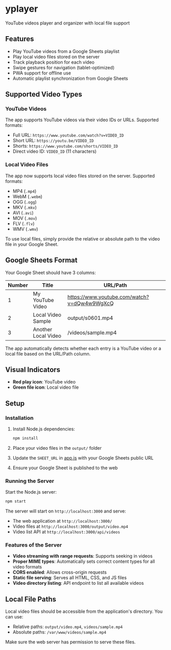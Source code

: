 # yplayer
YouTube videos player and organizer with local file support

## Features

- Play YouTube videos from a Google Sheets playlist
- Play local video files stored on the server
- Track playback position for each video
- Swipe gestures for navigation (tablet-optimized)
- PWA support for offline use
- Automatic playlist synchronization from Google Sheets

## Supported Video Types

### YouTube Videos
The app supports YouTube videos via their video IDs or URLs. Supported formats:
- Full URL: `https://www.youtube.com/watch?v=VIDEO_ID`
- Short URL: `https://youtu.be/VIDEO_ID`
- Shorts: `https://www.youtube.com/shorts/VIDEO_ID`
- Direct video ID: `VIDEO_ID` (11 characters)

### Local Video Files
The app now supports local video files stored on the server. Supported formats:
- MP4 (`.mp4`)
- WebM (`.webm`)
- OGG (`.ogg`)
- MKV (`.mkv`)
- AVI (`.avi`)
- MOV (`.mov`)
- FLV (`.flv`)
- WMV (`.wmv`)

To use local files, simply provide the relative or absolute path to the video file in your Google Sheet.

## Google Sheets Format

Your Google Sheet should have 3 columns:

| Number | Title | URL/Path |
|--------|-------|----------|
| 1 | My YouTube Video | https://www.youtube.com/watch?v=dQw4w9WgXcQ |
| 2 | Local Video Sample | output/s0601.mp4 |
| 3 | Another Local Video | /videos/sample.mp4 |

The app automatically detects whether each entry is a YouTube video or a local file based on the URL/Path column.

## Visual Indicators

- **Red play icon**: YouTube video
- **Green file icon**: Local video file

## Setup

### Installation

1. Install Node.js dependencies:
   ```bash
   npm install
   ```

2. Place your video files in the `output/` folder

3. Update the `SHEET_URL` in [app.js](d:\m\ai_test\v1\yplayer\app.js) with your Google Sheets public URL

4. Ensure your Google Sheet is published to the web

### Running the Server

Start the Node.js server:
```bash
npm start
```

The server will start on `http://localhost:3000` and serve:
- The web application at `http://localhost:3000/`
- Video files at `http://localhost:3000/output/video.mp4`
- Video list API at `http://localhost:3000/api/videos`

### Features of the Server

- **Video streaming with range requests**: Supports seeking in videos
- **Proper MIME types**: Automatically sets correct content types for all video formats
- **CORS enabled**: Allows cross-origin requests
- **Static file serving**: Serves all HTML, CSS, and JS files
- **Video directory listing**: API endpoint to list all available videos

## Local File Paths

Local video files should be accessible from the application's directory. You can use:
- Relative paths: `output/video.mp4`, `videos/sample.mp4`
- Absolute paths: `/var/www/videos/sample.mp4`

Make sure the web server has permission to serve these files.
